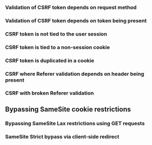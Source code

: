 ### Validation of CSRF token depends on request method

### Validation of CSRF token depends on token being present

### CSRF token is not tied to the user session

### CSRF token is tied to a non-session cookie

### CSRF token is duplicated in a cookie

### CSRF where Referer validation depends on header being present

### CSRF with broken Referer validation

## Bypassing SameSite cookie restrictions

### Bypassing SameSite Lax restrictions using GET requests

### SameSite Strict bypass via client-side redirect


